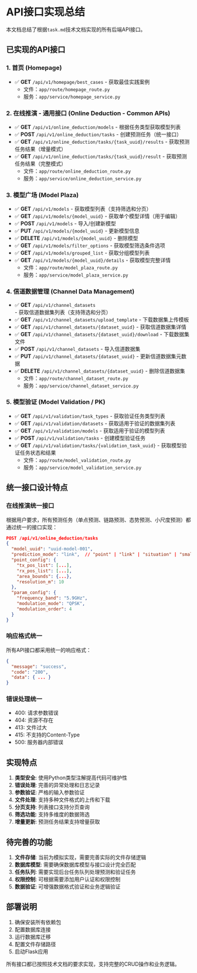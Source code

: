 # API接口实现总结

本文档总结了根据`task.md`技术文档实现的所有后端API接口。

## 已实现的API接口

### 1. 首页 (Homepage)
- ✅ **GET** `/api/v1/homepage/best_cases` - 获取最佳实践案例
  - 文件：`app/route/homepage_route.py`
  - 服务：`app/service/homepage_service.py`

### 2. 在线推演 - 通用接口 (Online Deduction - Common APIs)
- ✅ **GET** `/api/v1/online_deduction/models` - 根据任务类型获取模型列表
- ✅ **POST** `/api/v1/online_deduction/tasks` - 创建预测任务（统一接口）
- ✅ **GET** `/api/v1/online_deduction/tasks/{task_uuid}/results` - 获取预测任务结果（增量模式）
- ✅ **GET** `/api/v1/online_deduction/tasks/{task_uuid}/result` - 获取预测任务结果（完整模式）
  - 文件：`app/route/online_deduction_route.py`
  - 服务：`app/service/online_deduction_service.py`

### 3. 模型广场 (Model Plaza)
- ✅ **GET** `/api/v1/models` - 获取模型列表（支持筛选和分页）
- ✅ **GET** `/api/v1/models/{model_uuid}` - 获取单个模型详情（用于编辑）
- ✅ **POST** `/api/v1/models` - 导入/创建新模型
- ✅ **PUT** `/api/v1/models/{model_uuid}` - 更新模型信息
- ✅ **DELETE** `/api/v1/models/{model_uuid}` - 删除模型
- ✅ **GET** `/api/v1/models/filter_options` - 获取模型筛选条件选项
- ✅ **GET** `/api/v1/models/grouped_list` - 获取分组模型列表
- ✅ **GET** `/api/v1/models/{model_uuid}/details` - 获取模型完整详情
  - 文件：`app/route/model_plaza_route.py`
  - 服务：`app/service/model_plaza_service.py`

### 4. 信道数据管理 (Channel Data Management)
- ✅ **GET** `/api/v1/channel_datasets` - 获取信道数据集列表（支持筛选和分页）
- ✅ **GET** `/api/v1/channel_datasets/upload_template` - 下载数据集上传模板
- ✅ **GET** `/api/v1/channel_datasets/{dataset_uuid}` - 获取信道数据集详情
- ✅ **GET** `/api/v1/channel_datasets/{dataset_uuid}/download` - 下载数据集文件
- ✅ **POST** `/api/v1/channel_datasets` - 导入信道数据集
- ✅ **PUT** `/api/v1/channel_datasets/{dataset_uuid}` - 更新信道数据集元数据
- ✅ **DELETE** `/api/v1/channel_datasets/{dataset_uuid}` - 删除信道数据集
  - 文件：`app/route/channel_dataset_route.py`
  - 服务：`app/service/channel_dataset_service.py`

### 5. 模型验证 (Model Validation / PK)
- ✅ **GET** `/api/v1/validation/task_types` - 获取验证任务类型列表
- ✅ **GET** `/api/v1/validation/datasets` - 获取适用于验证的数据集列表
- ✅ **GET** `/api/v1/validation/models` - 获取适用于验证的模型列表
- ✅ **POST** `/api/v1/validation/tasks` - 创建模型验证任务
- ✅ **GET** `/api/v1/validation/tasks/{validation_task_uuid}` - 获取模型验证任务状态和结果
  - 文件：`app/route/model_validation_route.py`
  - 服务：`app/service/model_validation_service.py`

## 统一接口设计特点

### 在线推演统一接口
根据用户要求，所有预测任务（单点预测、链路预测、态势预测、小尺度预测）都通过统一的接口实现：

```json
POST /api/v1/online_deduction/tasks
{
  "model_uuid": "uuid-model-001",
  "prediction_mode": "link",  // "point" | "link" | "situation" | "small_scale"
  "point_config": {
    "tx_pos_list": [...],
    "rx_pos_list": [...],
    "area_bounds": {...},
    "resolution_m": 10
  },
  "param_config": {
    "frequency_band": "5.9GHz",
    "modulation_mode": "QPSK",
    "modulation_order": 4
  }
}
```

### 响应格式统一
所有API接口都采用统一的响应格式：

```json
{
  "message": "success",
  "code": "200",
  "data": { ... }
}
```

### 错误处理统一
- 400: 请求参数错误
- 404: 资源不存在
- 413: 文件过大
- 415: 不支持的Content-Type
- 500: 服务器内部错误

## 实现特点

1. **类型安全**: 使用Python类型注解提高代码可维护性
2. **错误处理**: 完善的异常处理和日志记录
3. **参数验证**: 严格的输入参数验证
4. **文件处理**: 支持多种文件格式的上传和下载
5. **分页支持**: 列表接口支持分页查询
6. **筛选功能**: 支持多维度的数据筛选
7. **增量更新**: 预测任务结果支持增量获取

## 待完善的功能

1. **文件存储**: 当前为模拟实现，需要完善实际的文件存储逻辑
2. **数据库模型**: 需要确保数据库模型与接口设计完全匹配
3. **任务队列**: 需要实现后台任务队列处理预测和验证任务
4. **权限控制**: 可根据需要添加用户认证和权限控制
5. **数据验证**: 可增强数据格式验证和业务逻辑验证

## 部署说明

1. 确保安装所有依赖包
2. 配置数据库连接
3. 运行数据库迁移
4. 配置文件存储路径
5. 启动Flask应用

所有接口都已按照技术文档的要求实现，支持完整的CRUD操作和业务逻辑。 